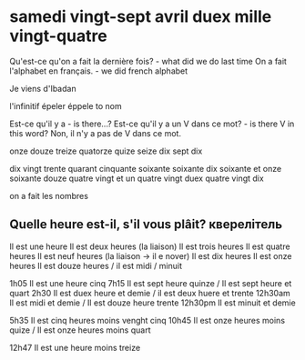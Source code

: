 # samedi vingt-sept avril duex mille vingt-quatre

Qu'est-ce qu'on a fait la dernière fois? - what did we do last time
On a fait l'alphabet en français. - we did french alphabet

Je viens d'Ibadan

l'infinitif épeler
éppele to nom

Est-ce qu'il y a - is there...?
Est-ce qu'il y a un V dans ce mot? - is there V in this word?
Non, il n'y a pas de V dans ce mot.

onze
douze
treize
quatorze
quize
seize
dix sept
dix

dix
vingt
trente
quarant
cinquante
soixante
soixante dix
soixante et onze
soixante douze
quatre vingt et un
quatre vingt duex
quatre vingt dix

on a fait les nombres

## Quelle heure est-il, s'il vous plâit? кверелітель

Il est une heure
Il est deux heures (la liaison)
Il est trois heures
Il est quatre heures
Il est neuf heures (la liaison -> il e nover)
Il est dix heures
Il est onze heures
Il est douze heures / il est midi / minuit

1h05 Il est une heure cinq
7h15 Il est sept heure quinze / Il est sept heure et quart
2h30 Il est duex heure et demie / il est deux huere et trente
12h30am Il est midi et demie / Il est douze heure trente
12h30pm Il est minuit et demie

5h35 Il est cinq heures moins venght cinq
10h45 Il est onze heures moins quize / Il est onze heures moins quart

12h47 Il est une heure moins treize
